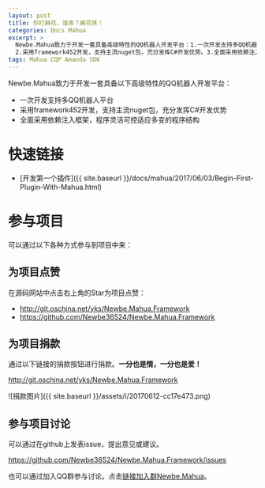```yaml
---
layout: post
title: 你打麻花，谁疼？麻花疼！
categories: Docs Mahua
excerpt: >
  Newbe.Mahua致力于开发一套具备高级特性的QQ机器人开发平台：1.一次开发支持多QQ机器人平台。
  2.采用framework452开发，支持主流nuget包，充分发挥C#开发优势。3.全面采用依赖注入框架，程序灵活可控适应多变的程序结构。
tags: Mahua CQP Amanda SDK
---
```


Newbe.Mahua致力于开发一套具备以下高级特性的QQ机器人开发平台：

- 一次开发支持多QQ机器人平台
- 采用framework452开发，支持主流nuget包，充分发挥C#开发优势
- 全面采用依赖注入框架，程序灵活可控适应多变的程序结构

# 快速链接

- [开发第一个插件]({{ site.baseurl }}/docs/mahua/2017/06/03/Begin-First-Plugin-With-Mahua.html)

# 参与项目

可以通过以下各种方式参与到项目中来：

## 为项目点赞

在源码网站中点击右上角的Star为项目点赞：

- <http://git.oschina.net/yks/Newbe.Mahua.Framework>
- <https://github.com/Newbe36524/Newbe.Mahua.Framework>

## 为项目捐款

通过以下链接的捐款按钮进行捐款。**一分也是情，一分也是爱！**

<http://git.oschina.net/yks/Newbe.Mahua.Framework>

![捐款图片]({{ site.baseurl }}/assets/i/20170612-cc17e473.png)

## 参与项目讨论

可以通过在github上发表issue，提出意见或建议。

<https://github.com/Newbe36524/Newbe.Mahua.Framework/issues>

也可以通过加入QQ群参与讨论。点击[链接加入群Newbe.Mahua](https://jq.qq.com/?_wv=1027&k=4AMjeav)。
